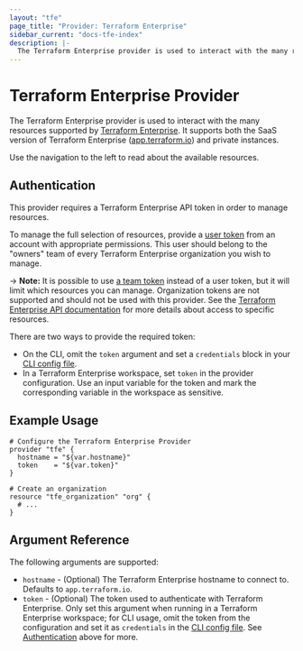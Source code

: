 ```yaml
---
layout: "tfe"
page_title: "Provider: Terraform Enterprise"
sidebar_current: "docs-tfe-index"
description: |-
  The Terraform Enterprise provider is used to interact with the many resources supported by Terraform Enterprise. The provider needs to be configured with the proper credentials before it can be used.
---
```


# Terraform Enterprise Provider

The Terraform Enterprise provider is used to interact with the many resources
supported by [Terraform Enterprise](https://www.hashicorp.com/products/terraform).
It supports both the SaaS version of Terraform Enterprise
([app.terraform.io](https://app.terraform.io)) and private instances.

Use the navigation to the left to read about the available resources.

## Authentication

This provider requires a Terraform Enterprise API token in order to manage
resources.

To manage the full selection of resources, provide a
[user token](/docs/enterprise/users-teams-organizations/users.html#api-tokens)
from an account with appropriate permissions. This user should belong to the
"owners" team of every Terraform Enterprise organization you wish to manage.

-> **Note:** It is possible to use [a team token](/docs/enterprise/users-teams-organizations/service-accounts.html)
instead of a user token, but it will limit which resources you can manage.
Organization tokens are not supported and should not be used with this provider.
See the [Terraform Enterprise API documentation](/docs/enterprise/api/index.html)
for more details about access to specific resources.

There are two ways to provide the required token:

- On the CLI, omit the `token` argument and set a `credentials` block in your
  [CLI config file](/docs/commands/cli-config.html#credentials).
- In a Terraform Enterprise workspace, set `token` in the provider
  configuration. Use an input variable for the token and mark the corresponding
  variable in the workspace as sensitive.

## Example Usage

```hcl
# Configure the Terraform Enterprise Provider
provider "tfe" {
  hostname = "${var.hostname}"
  token    = "${var.token}"
}

# Create an organization
resource "tfe_organization" "org" {
  # ...
}
```

## Argument Reference

The following arguments are supported:

* `hostname` - (Optional) The Terraform Enterprise hostname to connect to.
  Defaults to `app.terraform.io`.
* `token` - (Optional) The token used to authenticate with Terraform Enterprise.
  Only set this argument when running in a Terraform Enterprise workspace; for
  CLI usage, omit the token from the configuration and set it as `credentials`
  in the [CLI config file](/docs/commands/cli-config.html#credentials). See
  [Authentication](#authentication) above for more.
